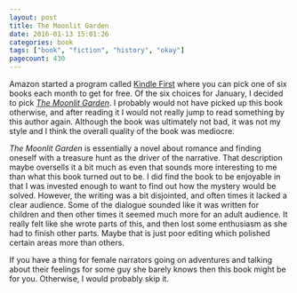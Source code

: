 ```yaml
---
layout: post
title: The Moonlit Garden
date: 2016-01-13 15:01:26
categories: book
tags: ["book", "fiction", "history", "okay"]
pagecount: 430
---
```


Amazon started a program called [Kindle First][kindle-first]
where you can pick one of six books each month to get for
free. Of the six choices for January, I decided to pick
[*The Moonlit Garden*][moon-amazon]. I probably would not
have picked up this book otherwise, and after reading it
I would not really jump to read something by this author
again. Although the book was ultimately not bad, it was not
my style and I think the overall quality of the book was
mediocre.

*The Moonlit Garden* is essentially a novel about romance and
finding oneself with a treasure hunt as the driver of the
narrative. That description maybe oversells it a bit much as
even that sounds more interesting to me than what this book
turned out to be. I did find the book to be enjoyable in that
I was invested enough to want to find out how the mystery would
be solved. However, the writing was a bit disjointed, and
often times it lacked a clear audience. Some of the dialogue
sounded like it was written for children and then other times
it seemed much more for an adult audience. It really felt like
she wrote parts of this, and then lost some enthusiasm as she
had to finish other parts. Maybe that is just poor editing
which polished certain areas more than others.

If you have a thing for female narrators going on adventures
and talking about their feelings for some guy she barely knows
then this book might be for you. Otherwise, I would probably
skip it.

[kindle-first]:   http://www.amazon.com/gp/digital/kindle/first
[moon-amazon]:    http://amzn.com/B00ZX99WE8


